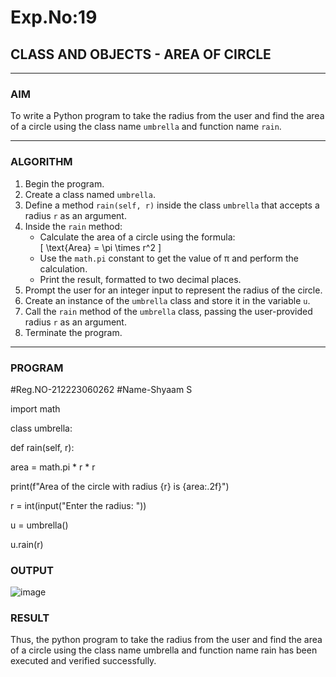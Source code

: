 # Exp.No:19  
## CLASS AND OBJECTS - AREA OF CIRCLE

---

### AIM  
To write a Python program to take the radius from the user and find the area of a circle using the class name `umbrella` and function name `rain`.

---

### ALGORITHM

1. Begin the program.  
2. Create a class named `umbrella`.  
3. Define a method `rain(self, r)` inside the class `umbrella` that accepts a radius `r` as an argument.  
4. Inside the `rain` method:  
   - Calculate the area of a circle using the formula:  
     \[ \text{Area} = \pi \times r^2 \]  
   - Use the `math.pi` constant to get the value of π and perform the calculation.  
   - Print the result, formatted to two decimal places.  
5. Prompt the user for an integer input to represent the radius of the circle.  
6. Create an instance of the `umbrella` class and store it in the variable `u`.  
7. Call the `rain` method of the `umbrella` class, passing the user-provided radius `r` as an argument.  
8. Terminate the program.

---

### PROGRAM

#Reg.NO-212223060262
#Name-Shyaam S 

import math


class umbrella:

def rain(self, r):
    
   area = math.pi * r * r
        
   print(f"Area of the circle with radius {r} is {area:.2f}")


r = int(input("Enter the radius: "))

u = umbrella()

u.rain(r)



### OUTPUT

![image](https://github.com/user-attachments/assets/18614c33-5923-4114-bd21-8718cb3164ed)


### RESULT
Thus, the python program to take the radius from the user and find the area of a circle using the class name umbrella and function name rain has been executed and verified successfully.


